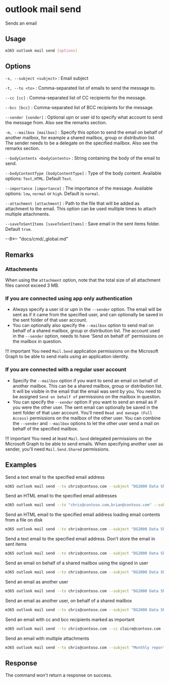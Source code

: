 # outlook mail send

Sends an email

## Usage

```sh
m365 outlook mail send [options]
```

## Options

`-s, --subject <subject>`
: Email subject

`-t, --to <to>`
: Comma-separated list of emails to send the message to.

`--cc [cc]`
: Comma-separated list of CC recipients for the message.

`--bcc [bcc]`
: Comma-separated list of BCC recipients for the message.

`--sender [sender]`
: Optional upn or user id to specify what account to send the message from. Also see the remarks section.

`-m, --mailbox [mailbox]`
: Specify this option to send the email on behalf of another mailbox, for example a shared mailbox, group or distribution list. The sender needs to be a delegate on the specified mailbox. Also see the remarks section.

`--bodyContents <bodyContents>`
: String containing the body of the email to send.

`--bodyContentType [bodyContentType]`
: Type of the body content. Available options: `Text,HTML`. Default `Text`.

`--importance [importance]`
: The importance of the message. Available options: `low`, `normal` or `high`. Default is `normal`.

`--attachment [attachment]`
: Path to the file that will be added as attachment to the email. This option can be used multiple times to attach multiple attachments.

`--saveToSentItems [saveToSentItems]`
: Save email in the sent items folder. Default `true`.

--8<-- "docs/cmd/_global.md"

## Remarks

### Attachments

When using the `attachment` option, note that the total size of all attachment files cannot exceed 3 MB.

### If you are connected using app only authentication

- Always specify a user id or upn in the `--sender` option. The email will be sent as if it came from the specified user, and can optionally be saved in the sent folder of that user account.
- You can optionally also specify the `--mailbox` option to send mail on behalf of a shared mailbox, group or distribution list. The account used in the `--sender` option, needs to have 'Send on behalf of' permissions on the mailbox in question.

!!! important
    You need `Mail.Send` application permissions on the Microsoft Graph to be able to send mails using an application identity. 

### If you are connected with a regular user account

- Specify the `--mailbox` option if you want to send an email on behalf of another mailbox. This can be a shared mailbox, group or distribution list. It will be visible in the email that the email was sent by you. You need to be assigned `Send on behalf of` permissions on the mailbox in question.  
- You can specify the `--sender` option if you want to send an email as if you were the other user.
The sent email can optionally be saved in the sent folder of that user account. You'll need `Read and manage (Full Access)` permissions on the mailbox of the other user. You can combine the `--sender` and `--mailbox` options to let the other user send a mail on behalf of the specified mailbox.

!!! important
    You need at least `Mail.Send` delegated permissions on the Microsoft Graph to be able to send emails. When specifying another user as sender, you'll need `Mail.Send.Shared` permissions.

## Examples

Send a text email to the specified email address

```sh
m365 outlook mail send --to chris@contoso.com --subject "DG2000 Data Sheets" --bodyContents "The latest data sheets are in the team site"
```

Send an HTML email to the specified email addresses

```sh
m365 outlook mail send --to "chris@contoso.com,brian@contoso.com" --subject "DG2000 Data Sheets" --bodyContents "The latest data sheets are in the <a href='https://contoso.sharepoint.com/sites/marketing'>team site</a>" --bodyContentType HTML
```

Send an HTML email to the specified email address loading email contents from a file on disk

```sh
m365 outlook mail send --to chris@contoso.com --subject "DG2000 Data Sheets" --bodyContents @email.html --bodyContentType HTML
```

Send a text email to the specified email address. Don't store the email in sent items

```sh
m365 outlook mail send --to chris@contoso.com --subject "DG2000 Data Sheets" --bodyContents "The latest data sheets are in the team site" --saveToSentItems false
```

Send an email on behalf of a shared mailbox using the signed in user

```sh
m365 outlook mail send --to chris@contoso.com --subject "DG2000 Data Sheets" --bodyContents "The latest data sheets are in the team site" --mailbox sales@contoso.com
```

Send an email as another user

```sh
m365 outlook mail send --to chris@contoso.com --subject "DG2000 Data Sheets" --bodyContents "The latest data sheets are in the team site" --sender svc_project@contoso.com
```

Send an email as another user, on behalf of a shared mailbox

```sh
m365 outlook mail send --to chris@contoso.com --subject "DG2000 Data Sheets" --bodyContents "The latest data sheets are in the team site" --sender svc_project@contoso.com --mailbox sales@contoso.com
```

Send an email with cc and bcc recipients marked as important

```sh
m365 outlook mail send --to chris@contoso.com --cc claire@contoso.com --bcc randy@contoso.com --subject "DG2000 Data Sheets" --bodyContents "The latest data sheets are in the team site" --importance high
```

Send an email with multiple attachments

```sh
m365 outlook mail send --to chris@contoso.com --subject "Monthly reports" --bodyContents "Here are the reports of this month." --attachment "C:/Reports/File1.jpg" --attachment "C:/Reports/File2.docx" --attachment "C:/Reports/File3.xlsx"
```

## Response

The command won't return a response on success.
